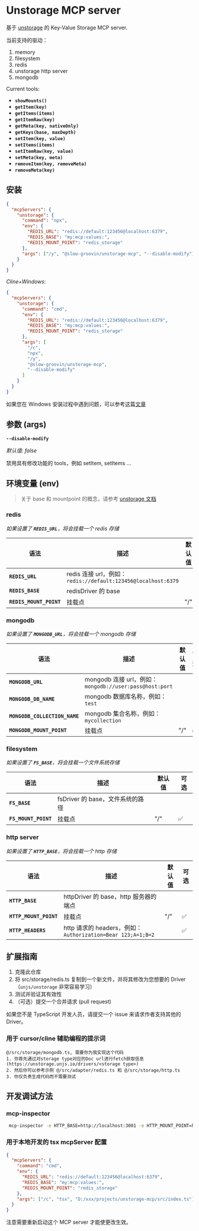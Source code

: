# Unstorage MCP server

基于 [unstorage](https://github.com/unjs/unstorage) 的 Key-Value Storage MCP server.

当前支持的驱动：

1. memory
2. filesystem
3. redis
4. unstorage http server
5. mongodb

Current tools:

- **`showMounts()`**
- **`getItem(key)`**
- **`getItems(items)`**
- **`getItemRaw(key)`**
- **`getMeta(key, nativeOnly)`**
- **`getKeys(base, maxDepth)`**
- **`setItem(key, value)`**
- **`setItems(items)`**
- **`setItemRaw(key, value)`**
- **`setMeta(key, meta)`**
- **`removeItem(key, removeMeta)`**
- **`removeMeta(key)`**

## 安装

```json
{
  "mcpServers": {
    "unstorage": {
      "command": "npx",
      "env": {
        "REDIS_URL": "redis://default:123456@localhost:6379",
        "REDIS_BASE": "my:mcp:values:",
        "REDIS_MOUNT_POINT": "redis_storage"
      },
      "args": ["/y", "@slow-groovin/unstorage-mcp", "--disable-modify"]
    }
  }
}
```

_Cline+Windows:_

```json
{
  "mcpServers": {
    "unstorage": {
      "command": "cmd",
      "env": {
        "REDIS_URL": "redis://default:123456@localhost:6379",
        "REDIS_BASE": "my:mcp:values:",
        "REDIS_MOUNT_POINT": "redis_storage"
      },
      "args": [
        "/c",
        "npx",
        "/y",
        "@slow-groovin/unstorage-mcp",
        "--disable-modify"
      ]
    }
  }
}
```

如果您在 Windows 安装过程中遇到问题，可以参考这篇[文章](https://www.api2o.com/zh/blog/windows-client-install-mcp-tutorial)

## 参数 (args)

**`--disable-modify`**

_默认值: false_

禁用具有修改功能的 tools，例如 setItem, setItems ...

## 环境变量 (env)

> 关于 base 和 mountpoint 的概念，请参考 [unstorage 文档](https://unstorage.unjs.io/guide)

### redis

_如果设置了 **`REDIS_URL`**，将会挂载一个 redis 存储_

| 语法                    | 描述                                                          | 默认值 | 可选 |
| ----------------------- | ------------------------------------------------------------- | ------ | ---- |
| **`REDIS_URL`**         | redis 连接 url，例如：`redis://default:123456@localhost:6379` |        |      |
| **`REDIS_BASE`**        | redisDriver 的 base                                           |        | ✅   |
| **`REDIS_MOUNT_POINT`** | 挂载点                                                        | "/"    | ✅   |

### mongodb

_如果设置了 **`MONGODB_URL`**，将会挂载一个 mongodb 存储_

| 语法                          | 描述                                                    | 默认值 | 可选 |
| ----------------------------- | ------------------------------------------------------- | ------ | ---- |
| **`MONGODB_URL`**             | mongodb 连接 url，例如：`mongodb://user:pass@host:port` |        |      |
| **`MONGODB_DB_NAME`**         | mongodb 数据库名称，例如：`test`                        |        |      |
| **`MONGODB_COLLECTION_NAME`** | mongodb 集合名称，例如：`mycollection`                  |        |      |
| **`MONGODB_MOUNT_POINT`**     | 挂载点                                                  | "/"    | ✅   |

### filesystem

_如果设置了 **`FS_BASE`**，将会挂载一个文件系统存储_

| 语法                 | 描述                             | 默认值 | 可选 |
| -------------------- | -------------------------------- | ------ | ---- |
| **`FS_BASE`**        | fsDriver 的 base，文件系统的路径 |        |      |
| **`FS_MOUNT_POINT`** | 挂载点                           | "/"    | ✅   |

### http server

_如果设置了 **`HTTP_BASE`**，将会挂载一个 http 存储_

| 语法                   | 描述                                                        | 默认值 | 可选 |
| ---------------------- | ----------------------------------------------------------- | ------ | ---- |
| **`HTTP_BASE`**        | httpDriver 的 base，http 服务器的端点                       |        |      |
| **`HTTP_MOUNT_POINT`** | 挂载点                                                      | "/"    | ✅   |
| **`HTTP_HEADERS`**     | http 请求的 headers，例如：`Authorization=Bear 123;A=1;B=2` |        | ✅   |

## 扩展指南

1. 克隆此仓库
2. 将 src/storage/redis.ts 复制到一个新文件，并将其修改为您想要的 Driver（`unjs/unstorage` 非常容易学习）
3. 测试并验证其有效性
4. （可选）提交一个合并请求 (pull request)

如果您不是 TypeScript 开发人员，请提交一个 issue 来请求作者支持其他的 Driver。

### 用于 cursor/cline 辅助编程的提示词

```text
@/src/storage/mongodb.ts, 需要你为我实现这个代码
1. 你首先通过对storage type对应的Doc url进行fetch获取信息(https://unstorage.unjs.io/drivers/<storage type>)
2. 然后你可以参考示例 @/src/adapter/redis.ts 和 @/src/storage/http.ts
3. 你仅负责生成代码而不需要测试
```

## 开发调试方法

### mcp-inspector

```sh
 mcp-inspector -e HTTP_BASE=http://localhost:3001 -e HTTP_MOUNT_POINT=http_storage -e FS_BASE=D:/temp -e FS_MOUNT_POINT=fs_storage -e HTTP_HEADERS="Authorization=Bear 123;" tsx ./src/index.ts
```

### 用于本地开发的 tsx mcpServer 配置

```json
{
  "mcpServers": {
    "command": "cmd",
    "env": {
      "REDIS_URL": "redis://default:123456@localhost:6379",
      "REDIS_BASE": "my:mcp:values:",
      "REDIS_MOUNT_POINT": "redis_storage"
    },
    "args": ["/c", "tsx", "D:/xxx/projects/unstorage-mcp/src/index.ts"]
  }
}
```

注意需要重新启动这个 MCP server 才能使更改生效。
